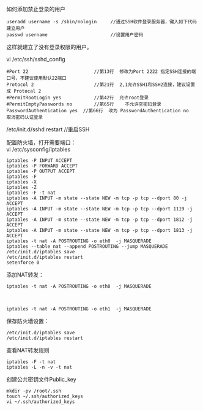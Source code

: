 如何添加禁止登录的用户

    useradd username -s /sbin/nologin     //通过SSH软件登录服务器，键入如下代码建立用户
    passwd username                       //设置用户密码

这样就建立了没有登录权限的用户。

vi /etc/ssh/sshd_config

    #Port 22                        //第13行  修改为Port 2222 指定SSH连接的端口号，不建议使用默认22端口
    Protocol 2                      //第21行  2,1允许SSH1和SSH2连接，建议设置成 Protocal 2
    #PermitRootLogin yes            //第42行  允许root登录
    #PermitEmptyPasswords no        //第65行    不允许空密码登录
    PasswordAuthentication yes  //第66行  改为 PasswordAuthentication no   取消密码认证登录

/etc/init.d/sshd restart      //重启SSH        
        
配置防火墙，打开需要端口：      
vi /etc/sysconfig/iptables      

    iptables -P INPUT ACCEPT
    iptables -P FORWARD ACCEPT
    iptables -P OUTPUT ACCEPT
    iptables -F
    iptables -X
    iptables -Z
    iptables -F -t nat
    iptables -A INPUT -m state --state NEW -m tcp -p tcp --dport 80 -j ACCEPT
    iptables -A INPUT -m state --state NEW -m tcp -p tcp --dport 1119 -j ACCEPT
    iptables -A INPUT -m state --state NEW -m tcp -p tcp --dport 1812 -j ACCEPT
    iptables -A INPUT -m state --state NEW -m tcp -p tcp --dport 1813 -j ACCEPT
    iptables -t nat -A POSTROUTING -o eth0  -j MASQUERADE
    iptables --table nat --append POSTROUTING --jump MASQUERADE
    /etc/init.d/iptables save
    /etc/init.d/iptables restart
    setenforce 0

添加NAT转发：

    iptables -t nat -A POSTROUTING -o eth0  -j MASQUERADE
<br/>

    iptables -t nat -A POSTROUTING -o eth1  -j MASQUERADE

保存防火墙设置：

    /etc/init.d/iptables save
    /etc/init.d/iptables restart

查看NAT转发规则

    iptables -F -t nat
    iptables -L -n -v -t nat

创建公共密钥文件Public_key

    mkdir -pv /root/.ssh
    touch ~/.ssh/authorized_keys
    vi ~/.ssh/authorized_keys


